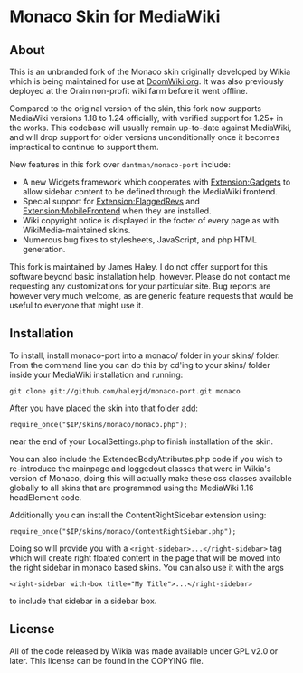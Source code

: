 Monaco Skin for MediaWiki
=========================

About
-----

This is an unbranded fork of the Monaco skin originally developed by Wikia
which is being maintained for use at [DoomWiki.org](http://doomwiki.org). It was
also previously deployed at the Orain non-profit wiki farm before it went 
offline.

Compared to the original version of the skin, this fork now supports MediaWiki
versions 1.18 to 1.24 officially, with verified support for 1.25+ in the works.
This codebase will usually remain up-to-date against MediaWiki, and will drop
support for older versions unconditionally once it becomes impractical to
continue to support them.

New features in this fork over `dantman/monaco-port` include:  

* A new Widgets framework which cooperates with [Extension:Gadgets](https://www.mediawiki.org/wiki/Extension:Gadgets) to allow sidebar content to be defined through the MediaWiki frontend.
* Special support for [Extension:FlaggedRevs](https://www.mediawiki.org/wiki/Extension:FlaggedRevs) and [Extension:MobileFrontend](https://www.mediawiki.org/wiki/Extension:MobileFrontend) when they are installed.
* Wiki copyright notice is displayed in the footer of every page as with WikiMedia-maintained skins.
* Numerous bug fixes to stylesheets, JavaScript, and php HTML generation.

This fork is maintained by James Haley. I do not offer support for this
software beyond basic installation help, however. Please do not contact
me requesting any customizations for your particular site. Bug reports
are however very much welcome, as are generic feature requests that 
would be useful to everyone that might use it.

Installation
------------

To install, install monaco-port into a monaco/ folder in your skins/ folder.
From the command line you can do this by cd'ing to your skins/ folder inside
your MediaWiki installation and running:

`git clone git://github.com/haleyjd/monaco-port.git monaco`

After you have placed the skin into that folder add:

`require_once("$IP/skins/monaco/monaco.php");`

near the end of your LocalSettings.php to finish installation of the skin.

You can also include the ExtendedBodyAttributes.php code if you wish to
re-introduce the mainpage and loggedout classes that were in Wikia's version of
Monaco, doing this will actually make these css classes available globally to
all skins that are programmed using the MediaWiki 1.16 headElement code.

Additionally you can install the ContentRightSidebar extension using:

`require_once("$IP/skins/monaco/ContentRightSiebar.php");`

Doing so will provide you with a `<right-sidebar>...</right-sidebar>` tag which 
will create right floated content in the page that will be moved into the right
sidebar in monaco based skins. You can also use it with the args 

`<right-sidebar with-box title="My Title">...</right-sidebar>`

to include that sidebar in a sidebar box.

License
-------
All of the code released by Wikia was made available under GPL v2.0 or later.
This license can be found in the COPYING file.
